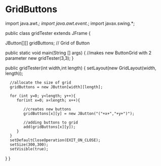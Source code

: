 # GridButtons
import java.awt.*; 
import java.awt.event.*; 
import javax.swing.*; 

public class gridTester extends JFrame
{
  
   JButton[][] gridButtons; // Grid of Button
   
   public static void main(String [] args)
   {
      //makes new ButtonGrid with 2 parameter
      new gridTester(3,3); 
   }
   
   public gridTester(int width,int length)
   {
      setLayout(new GridLayout(width, length));
      
      //allocate the size of grid
      gridButtons = new JButton[width][length]; 
      
      for (int y=0; y<length; y++){
         for(int x=0; x<length; x++){
         
            //creates new buttons
            gridButtons[x][y] = new JButton("("+x+","+y+")"); 
            
            //adding buttons to grid 
            add(gridButtons[x][y]); 
         }
      } 
      setDefaultCloseOperation(EXIT_ON_CLOSE); 
      setSize(300,300);  
      setVisible(true); 
      
   }
}
